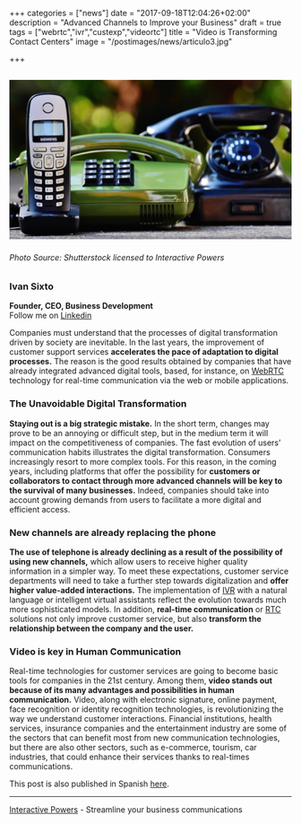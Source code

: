 +++
categories = ["news"]
date = "2017-09-18T12:04:26+02:00"
description = "Advanced Channels to Improve your Business"
draft = true
tags = ["webrtc","ivr","custexp","videortc"]
title = "Video is Transforming Contact Centers"
image = "/postimages/news/articulo3.jpg"

+++

![article3](/postimages/news/articulo3.jpg)
------------
###### Photo Source: Shutterstock licensed to Interactive Powers

###	Ivan Sixto  
**Founder, CEO, Business Development**  
Follow me on [Linkedin](https://www.linkedin.com/in/isixto/)

Companies must understand that the processes of digital transformation driven by society are inevitable. In the last years, the improvement of customer support services **accelerates the pace of adaptation to digital processes.** The reason is the good results obtained by companies that have already integrated advanced digital tools, based, for instance, on [WebRTC](http://blog.ivrpowers.com/post/technologies/what-is-webrtc/) technology for real-time communication via the web or mobile applications.


### The Unavoidable Digital Transformation

**Staying out is a big strategic mistake.** In the short term, changes may prove to be an annoying or difficult step, but in the medium term it will impact on the competitiveness of companies. The fast evolution of users’ communication habits illustrates the digital transformation. Consumers increasingly resort to more complex tools. For this reason, in the coming years, including platforms that offer the possibility for **customers or collaborators to contact through more advanced channels will be key to the survival of many businesses.** Indeed, companies should take into account growing demands from users to facilitate a more digital and efficient access.


### New channels are already replacing the phone

**The use of telephone is already declining as a result of the possibility of using new channels,** which allow users to receive higher quality information in a simpler way. To meet these expectations, customer service departments will need to take a further step towards digitalization and **offer higher value-added interactions.** The implementation of [IVR](http://blog.ivrpowers.com/post/technologies/what-is-ivr/) with a natural language or intelligent virtual assistants reflect the evolution towards much more sophisticated models. In addition, **real-time communication** or [RTC](http://blog.ivrpowers.com/post/technologies/what-is-rtc/) solutions not only improve customer service, but also **transform the relationship between the company and the user.**

### Video is key in Human Communication

Real-time technologies for customer services are going to become basic tools for companies in the 21st century. Among them, **video stands out because of its many advantages and possibilities in human communication.** Video, along with electronic signature, online payment, face recognition or identity recognition technologies, is revolutionizing the way we understand customer interactions. Financial institutions, health services, insurance companies and the entertainment industry are some of the sectors that can benefit most from new communication technologies, but there are also other sectors, such as e-commerce, tourism, car industries, that could enhance their services thanks to real-times communications.


This post is also published in Spanish [here](https://www.linkedin.com/pulse/el-v%C3%ADdeo-ha-llegado-para-transformar-los-contact-centers-iv%C3%A1n-sixto?trk=mp-reader-card).

---
[Interactive Powers](http://www.ivrpowers.com/) - Streamline your business communications




